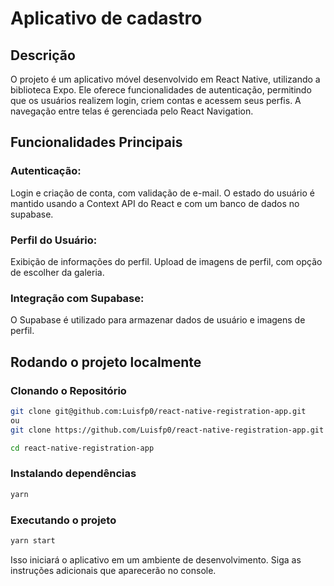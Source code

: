 # Aplicativo de cadastro

## Descrição

O projeto é um aplicativo móvel desenvolvido em React Native, utilizando a biblioteca Expo. Ele oferece funcionalidades de autenticação, permitindo que os usuários realizem login, criem contas e acessem seus perfis. A navegação entre telas é gerenciada pelo React Navigation.

## Funcionalidades Principais
### Autenticação:

Login e criação de conta, com validação de e-mail.
O estado do usuário é mantido usando a Context API do React e com um banco de dados no supabase.

### Perfil do Usuário:

Exibição de informações do perfil.
Upload de imagens de perfil, com opção de escolher da galeria.

### Integração com Supabase:
O Supabase é utilizado para armazenar dados de usuário e imagens de perfil.

## Rodando o projeto localmente
### Clonando o Repositório

```bash
git clone git@github.com:Luisfp0/react-native-registration-app.git
ou
git clone https://github.com/Luisfp0/react-native-registration-app.git

cd react-native-registration-app
```
### Instalando dependências

```bash
yarn
```

### Executando o projeto
```bash
yarn start
```
Isso iniciará o aplicativo em um ambiente de desenvolvimento. Siga as instruções adicionais que aparecerão no console.
